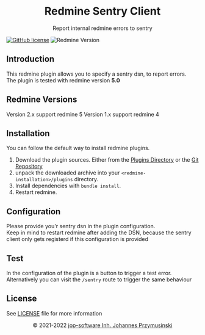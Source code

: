 <div align="center">
    <h1>Redmine Sentry Client</h1>
    <p>Report internal redmine errors to sentry</p>
</div>

[![GitHub license](https://img.shields.io/github/license/jop-software/redmine_sentry_client?style=for-the-badge)](https://github.com/jop-software/redmine-sentry-client/blob/main/LICENSE)
![Redmine Version](https://img.shields.io/badge/Redmine-4.2-red?style=for-the-badge "redmine version")

## Introduction
This redmine plugin allows you to specify a sentry dsn, to report errors.  
The plugin is tested with redmine version **5.0**

## Redmine Versions

Version 2.x support redmine 5
Version 1.x support redmine 4

## Installation
You can follow the default way to install redmine plugins.
1. Download the plugin sources. Either from the [Plugins Directory](https://www.redmine.org/plugins/redmine_sentry_client) or the [Git Repository](https://github.com/jop-software/redmine_sentry_client)
1. unpack the downloaded archive into your `<redmine-installation>/plugins` directory.
2. Install dependencies with `bundle install`.
3. Restart redmine.

## Configuration
Please provide you'r sentry dsn in the plugin configuration.  
Keep in mind to restart redmine after adding the DSN, because the sentry client only gets registerd if this configuration is provided

## Test
In the configuration of the plugin is a button to trigger a test error.  
Alternatively you can visit the `/sentry` route to trigger the same behaviour

## License
See [LICENSE](./LICENSE) file for more information

<p align="center">&copy; 2021-2022 <a href="https://jop-software.de">jop-software Inh. Johannes Przymusinski</a></p>